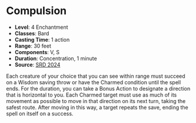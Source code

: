 # Compulsion

- **Level**: 4 Enchantment
- **Classes**: Bard
- **Casting Time**: 1 action
- **Range**: 30 feet
- **Components**: V, S
- **Duration**: Concentration, 1 minute
- **Source**: [SRD 2024](../../../srds/SRD_2024.pdf)

Each creature of your choice that you can see within range must succeed on a Wisdom saving throw or have the Charmed condition until the spell ends. For the duration, you can take a Bonus Action to designate a direction that is horizontal to you. Each Charmed target must use as much of its movement as possible to move in that direction on its next turn, taking the safest route. After moving in this way, a target repeats the save, ending the spell on itself on a success.

